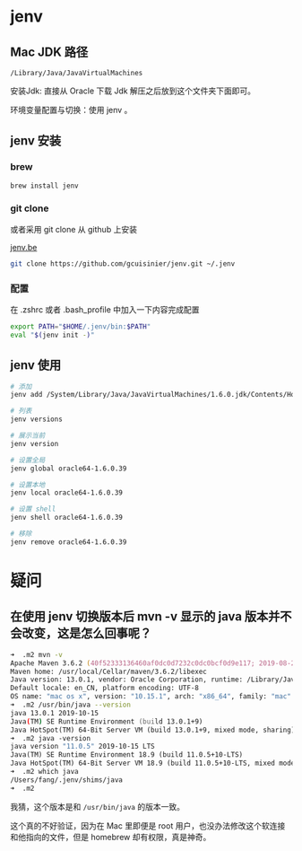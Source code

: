 # jenv

## Mac JDK 路径

```
/Library/Java/JavaVirtualMachines
```

安装Jdk: 直接从 Oracle 下载 Jdk 解压之后放到这个文件夹下面即可。

环境变量配置与切换：使用 jenv 。

## jenv 安装 

### brew

```zsh
brew install jenv
```

### git clone

或者采用 git clone 从 github 上安装

[jenv.be](https://www.jenv.be/)

```zsh
git clone https://github.com/gcuisinier/jenv.git ~/.jenv
```

### 配置

在 .zshrc 或者 .bash_profile 中加入一下内容完成配置

```bash
export PATH="$HOME/.jenv/bin:$PATH"
eval "$(jenv init -)"
```

## jenv 使用

```zsh
# 添加
jenv add /System/Library/Java/JavaVirtualMachines/1.6.0.jdk/Contents/Home

# 列表
jenv versions

# 展示当前
jenv version

# 设置全局
jenv global oracle64-1.6.0.39

# 设置本地
jenv local oracle64-1.6.0.39

# 设置 shell
jenv shell oracle64-1.6.0.39 

# 移除
jenv remove oracle64-1.6.0.39
```

# 疑问

## 在使用 jenv 切换版本后 mvn -v 显示的 java 版本并不会改变，这是怎么回事呢？


```zsh
➜  .m2 mvn -v
Apache Maven 3.6.2 (40f52333136460af0dc0d7232c0dc0bcf0d9e117; 2019-08-27T23:06:16+08:00)
Maven home: /usr/local/Cellar/maven/3.6.2/libexec
Java version: 13.0.1, vendor: Oracle Corporation, runtime: /Library/Java/JavaVirtualMachines/jdk-13.0.1.jdk/Contents/Home
Default locale: en_CN, platform encoding: UTF-8
OS name: "mac os x", version: "10.15.1", arch: "x86_64", family: "mac"
➜  .m2 /usr/bin/java --version
java 13.0.1 2019-10-15
Java(TM) SE Runtime Environment (build 13.0.1+9)
Java HotSpot(TM) 64-Bit Server VM (build 13.0.1+9, mixed mode, sharing)
➜  .m2 java -version
java version "11.0.5" 2019-10-15 LTS
Java(TM) SE Runtime Environment 18.9 (build 11.0.5+10-LTS)
Java HotSpot(TM) 64-Bit Server VM 18.9 (build 11.0.5+10-LTS, mixed mode)
➜  .m2 which java
/Users/fang/.jenv/shims/java
➜  .m2
```

我猜，这个版本是和 `/usr/bin/java` 的版本一致。

这个真的不好验证，因为在 Mac 里即便是 root 用户，也没办法修改这个软连接和他指向的文件，但是 homebrew 却有权限，真是神奇。


  